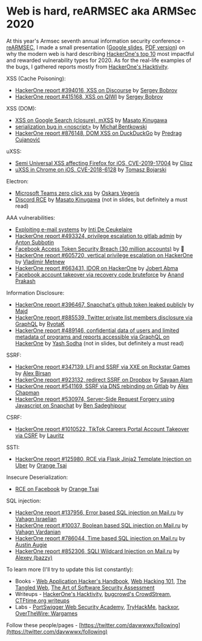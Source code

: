 # Web is hard, reARMSEC aka ARMSec 2020



At this year's Armsec seventh annual information security conference - [reARMSEC](https://armsec.org), I made a small presentation ([Google slides](https://go.xss.am/armsec2020), [PDF version](https://go.xss.am/armsec2020.pdf)) on why the modern web is hard describing [HackerOne's top 10](https://www.hackerone.com/top-ten-vulnerabilities) most impactful and rewarded vulnerability types for 2020. As for the real-life examples of the bugs, I gathered reports mostly from [HackerOne's Hacktivity](https://hackerone.com/hacktivity).
<!--more-->


XSS (Cache Poisoning): 
- [HackerOne report #394016, XSS on Discourse](https://hackerone.com/reports/394016) by [Sergey Bobrov](https://twitter.com/black2fan)
- [HackerOne report #415168, XSS on QIWI](https://hackerone.com/reports/415168) by [Sergey Bobrov](https://twitter.com/black2fan)

XSS (DOM):
- [XSS on Google Search (closure), mXSS](https://www.youtube.com/watch?v=lG7U3fuNw3A) by [Masato Kinugawa](https://twitter.com/kinugawamasato)
- [serialization bug in &lt;noscript&gt;](https://bugs.chromium.org/p/chromium/issues/detail?id=1160635) by [Michał Bentkowski](https://twitter.com/securitymb)
- [HackerOne report #876148, DOM XSS on DuckDuckGo](https://hackerone.com/reports/876148) by [Predrag Cujanović](https://twitter.com/cujanovic)

uXSS:
- [Semi Universal XSS affecting Firefox for iOS, CVE-2019-17004](https://0x65.dev/blog/2020-03-30/cve-2019-17004-semi-universal-xss-affecting-firefox-for-ios.html) by [Cliqz](https://twitter.com/cliqz)
- [uXSS in Chrome on iOS, CVE-2018-6128](https://bugs.chromium.org/p/chromium/issues/detail?id=841105) by [Tomasz Bojarski](https://bughunter.withgoogle.com/embed/profile/c25fa487-a4df-4e2e-b877-4d31d8964b82)

Electron:
- [Microsoft Teams zero click xss](https://github.com/oskarsve/ms-teams-rce/blob/main/README.md) by [Oskars Vegeris](https://www.linkedin.com/in/oskars-vegeris-b9b283125/)
- [Discord RCE](https://mksben.l0.cm/2020/10/discord-desktop-rce.html) by [Masato Kinugawa](https://twitter.com/kinugawamasato) (not in slides, but definitely a must read)

AAA vulnerabilities:
- [Exploiting e-mail systems](https://drive.google.com/file/d/1iKL6wbp3yYwOmxEtAg1jEmuOf8RM8ty9/view) by [Inti De Ceukelaire](https://twitter.com/securinti)
- [HackerOne report #493324, privilege escalation to gitlab admin](https://hackerone.com/reports/493324) by [Anton Subbotin](https://twitter.com/ska_vans)
- [Facebook Access Token Security Breach (30 million accounts)](https://about.fb.com/news/2018/09/security-update/) by :ghost:
- [HackerOne report #605720, vertical privilege escalation on HackerOne](https://hackerone.com/reports/605720) by [Vladimir Metnew](https://twitter.com/vladimir_metnew)
- [HackerOne report #663431, IDOR on HackerOne](https://hackerone.com/reports/663431) by [Jobert Abma](https://twitter.com/jobertabma)
- [Facebook account takeover via recovery code bruteforce](https://www.youtube.com/watch?v=U3Of-jF1nWo) by [Anand Prakash](https://twitter.com/sehacure)

Information Disclosure:
- [HackerOne report #396467, Snapchat's github token leaked publicly](https://hackerone.com/reports/396467) by [Majd](https://twitter.com/th3g3nt3lman)
- [HackerOne report #885539, Twitter private list members disclosure via GraphQL](https://hackerone.com/reports/885539) by [RyotaK](https://twitter.com/ryotkak)
- [HackerOne report #489146, confidential data of users and limited metadata of programs and reports accessible via GraphQL on HackerOne](https://hackerone.com/reports/489146) by [Yash Sodha](https://twitter.com/y_sodha) (not in slides, but definitely a must read)

SSRF:
- [HackerOne report #347139, LFI and SSRF via XXE on Rockstar Games](https://hackerone.com/reports/347139) by [Alex Birsan](https://twitter.com/alxbrsn)
- [HackerOne report #923132, redirect SSRF on Dropbox](https://hackerone.com/reports/923132) by [Sayaan Alam](https://twitter.com/ehsayaan)
- [HackerOne report #541169, SSRF via DNS rebinding on Gitlab](https://hackerone.com/reports/541169) by [Alex Chapman](https://twitter.com/ajxchapman)
- [HackerOne report #530974, Server-Side Request Forgery using Javascript on Snapchat](https://hackerone.com/reports/530974) by [Ben Sadeghipour](https://twitter.com/nahamsec)

CSRF:
- [HackerOne report #1010522, TikTok Careers Portal Account Takeover via CSRF](https://hackerone.com/reports/1010522) by [Lauritz](https://twitter.com/_lauritz_)

SSTI:
- [HackerOne report #125980, RCE via Flask Jinja2 Template Injection on Uber](https://hackerone.com/reports/125980) by [Orange Tsai](https://twitter.com/orange_8361)

Insecure Deserialization:
- [RCE on Facebook](https://devco.re/blog/2020/09/12/how-I-hacked-Facebook-again-unauthenticated-RCE-on-MobileIron-MDM-en/) by [Orange Tsai](https://twitter.com/orange_8361)

SQL injection:
- [HackerOne report #137956, Error based SQL injection on Mail.ru](https://hackerone.com/reports/137956) by [Vahagn Israelian](https://twitter.com/0xKonqi)
- [HackerOne report #10037, Boolean based SQL injection on Mail.ru](https://hackerone.com/reports/10037) by [Vahagn Vardanian](https://twitter.com/vah_13)
- [HackerOne report #786044, Time based SQL injection on Mail.ru](https://hackerone.com/reports/786044) by [Austin Augie](https://twitter.com/area_fishing)
- [HackerOne report #852306, SQLI Wildcard Injection on Mail.ru](https://hackerone.com/reports/852306) by [Alexey (bazzy)](https://hackerone.com/bazzy)


To learn more (I'll try to update this list constantly):
- Books - [Web Application Hacker's Handbook](https://www.amazon.com/Web-Application-Hackers-Handbook-Exploiting/dp/1118026470), [Web Hacking 101](https://leanpub.com/web-hacking-101), [The Tangled Web](https://www.amazon.com/Tangled-Web-Securing-Modern-Applications/dp/1593273886), [The Art of Software Security Assessment](https://www.amazon.com/Art-Software-Security-Assessment-Vulnerabilities/dp/0321444426)
- Writeups - [HackerOne's Hacktivity](https://hackerone.com/hacktivity), [bugcrowd's CrowdStream](https://bugcrowd.com/crowdstream), [CTFtime.org writeups](https://ctftime.org/writeups)
- Labs - [PortSwigger Web Security Academy](https://portswigger.net/web-security), [TryHackMe](https://tryhackme.com/), [hackxor](https://hackxor.net/), [OverTheWire: Wargames](https://overthewire.org/wargames/)

Follow these people/pages - [https://twitter.com/davwwwx/following](https://twitter.com/davwwwx/following)


